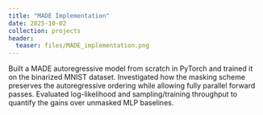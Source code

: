 ```yaml
---
title: "MADE Implementation"
date: 2025-10-02
collection: projects
header:
  teaser: files/MADE_implementation.png
---
```

Built a MADE autoregressive model from scratch in PyTorch and trained it on the binarized MNIST dataset. Investigated how the masking scheme preserves the autoregressive ordering while allowing fully parallel forward passes. Evaluated log-likelihood and sampling/training throughput to quantify the gains over unmasked MLP baselines.